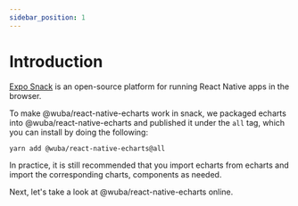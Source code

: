 ```yaml
---
sidebar_position: 1
---
```


# Introduction

[Expo Snack](https://snack.expo.dev/) is an open-source platform for running React Native apps in the browser.

To make @wuba/react-native-echarts work in snack, we packaged echarts into @wuba/react-native-echarts and published it under the `all` tag, which you can install by doing the following:

```bash
yarn add @wuba/react-native-echarts@all
```

In practice, it is still recommended that you import echarts from echarts and import the corresponding charts, components as needed.

Next, let's take a look at @wuba/react-native-echarts online.